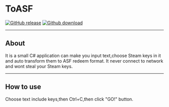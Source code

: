 # ToASF

[![GitHub release](https://img.shields.io/badge/Version-0.1-blue.svg?style=flat)](https://github.com/eee27/ToASF/releases/tag/V0.1)
[![Github download](https://img.shields.io/badge/Download-23KB-blue.svg?style=flat)](https://github.com/eee27/ToASF/releases/latest)

---

## About
It is a small C# application can make you input text,choose Steam keys in it and auto transform them to ASF redeem format.
It never connect to network and wont steal your Steam keys.

---

## How to use
Choose text include keys,then Ctrl+C,then click "GO!" button.
